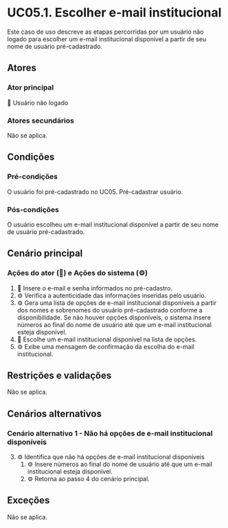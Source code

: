 # UC05.1. Escolher e-mail institucional

Este caso de uso descreve as etapas percorridas por um usuário não logado para escolher um e-mail institucional disponível a partir de seu nome de usuário pré-cadastrado.

## Atores
### Ator principal
👤 Usuário não logado

### Atores secundários
Não se aplica.

## Condições
### Pré-condições
O usuário foi pré-cadastrado no UC05. Pré-cadastrar usuário.

### Pós-condições
O usuário escolheu um e-mail institucional disponível a partir de seu nome de usuário pré-cadastrado.

## Cenário principal
### Ações do ator (👤) e Ações do sistema (⚙️)
1. 👤 Insere o e-mail e senha informados no pré-cadastro.
2. ⚙️ Verifica a autenticidade das informações inseridas pelo usuário.
3. ⚙️ Gera uma lista de opções de e-mail institucional disponíveis a partir dos nomes e sobrenomes do usuário pré-cadastrado conforme a disponibilidade. Se não houver opções disponíveis, o sistema insere números ao final do nome de usuário até que um e-mail institucional esteja disponível.
4. 👤 Escolhe um e-mail institucional disponível na lista de opções.
5. ⚙️ Exibe uma mensagem de confirmação da escolha do e-mail institucional.

## Restrições e validações
Não se aplica.

## Cenários alternativos
### Cenário alternativo 1 - Não há opções de e-mail institucional disponíveis
3. ⚙️ Identifica que não há opções de e-mail institucional disponíveis
   1. ⚙️ Insere números ao final do nome de usuário até que um e-mail institucional esteja disponível.
   2. ⚙️ Retorna ao passo 4 do cenário principal.

## Exceções
Não se aplica.
